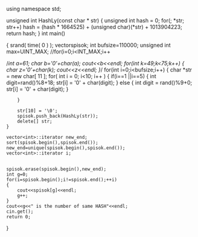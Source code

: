 

using namespace std;

unsigned int HashLy(const char * str)
{
    unsigned int hash = 0;
    for(; *str; str++)
        hash = (hash * 1664525) + (unsigned char)(*str) + 1013904223;
    return hash;
}
int main()

{
    srand( time( 0 ) );
    vector<int>spisok;
    int bufsize=110000;
    unsigned int max=UINT_MAX;
//for(i=0;i<INT_MAX;i++


/*int a=61;
char b='0'+char(a);
cout<<b<<endl;
for(int k=49;k<75;k++)
{
char z='0'+char(k);
cout<<z<<endl;
}*/
    for(int i=0;i<bufsize;i++)
    {
        char *str = new char[ 11 ];
        for( int i = 0; i<10; i++ )
        {
            if(i==1 ||i==5)
            { int digit=rand()%8+18;
                str[i] = '0' + char(digit);
            }
            else
            {
                int digit = rand()%9+0;
                str[i] = '0' + char(digit);
            }

        }

        str[10] = '\0';
        spisok.push_back(HashLy(str));
        delete[] str;
    }

    vector<int>::iterator new_end;
    sort(spisok.begin(),spisok.end());
    new_end=unique(spisok.begin(),spisok.end());
    vector<int>::iterator i;


    spisok.erase(spisok.begin(),new_end);
    int g=0;
    for(i=spisok.begin();i!=spisok.end();++i)
    {
        cout<<spisok[g]<<endl;
        g++;
    }
    cout<<g<<" is the number of same HASH"<<endl;
    cin.get();
    return 0;
}
